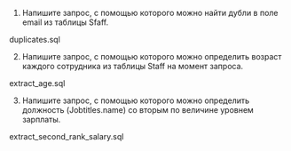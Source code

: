 
1) Напишите запрос, с помощью которого можно найти дубли в поле email из таблицы Sfaff.
    
duplicates.sql
    
2) Напишите запрос, с помощью которого можно определить возраст каждого сотрудника из таблицы Staff на момент запроса.
    
extract_age.sql
    
3) Напишите запрос, с помощью которого можно определить должность (Jobtitles.name) со вторым по величине уровнем зарплаты.
    
extract_second_rank_salary.sql
